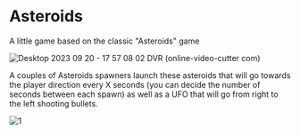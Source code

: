 # Asteroids
A little game based on the classic "Asteroids" game


![Desktop 2023 09 20 - 17 57 08 02 DVR (online-video-cutter com)](https://github.com/IsaacEa/Asteroids/assets/145556558/8bd7d583-3fc1-4e1f-97df-d70f5d3cf66c)


A couples of Asteroids spawners launch these asteroids that will go towards the player direction every X seconds (you can decide the number of seconds between each spawn) as well as a UFO that will go from right to the left shooting bullets. 

![1](https://github.com/IsaacEa/Asteroids/assets/145556558/11760ae7-bc94-4616-8fbf-a9542327054a)
